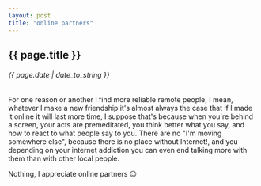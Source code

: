 ```yaml
---
layout: post
title: "online partners"
---
```


## {{ page.title }}

###### {{ page.date | date_to_string }}

For one reason or another I find more reliable remote people, I mean, whatever I make a new friendship it's almost always the case that if I made it online it will last more time, I suppose that's because when you're behind a screen, your acts are premeditated, you think better what you say, and how to react to what people say to you. There are no "I'm moving somewhere else", because there is no place without Internet!, and you depending on your internet addiction you can even end talking more with them than with other local people.

Nothing, I appreciate online partners &#128524; 
